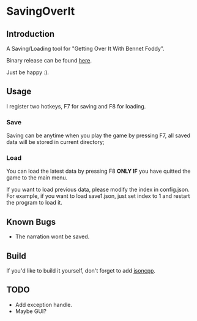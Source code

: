 # SavingOverIt

## Introduction

A Saving/Loading tool for "Getting Over It With Bennet Foddy".

Binary release can be found [here](https://github.com/wtdcode/SavingOverIt/releases).

Just be happy :).

## Usage

I register two hotkeys, F7 for saving and F8 for loading.

### Save

Saving can be anytime when you play the game by pressing F7, all saved data will be stored in current directory;

### Load

You can load the latest data by pressing F8 **ONLY IF** you have quitted the game to the main menu.

If you want to load previous data, please modify the index in config.json. For example, if you want to load save1.json, just set index to 1 and restart the program to load it.

## Known Bugs

- The narration wont be saved.

## Build

If you'd like to build it yourself, don't forget to add [jsoncpp](https://github.com/open-source-parsers/jsoncpp).

## TODO

- Add exception handle.
- Maybe GUI?

